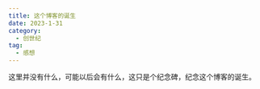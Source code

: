```yaml
---
title: 这个博客的诞生
date: 2023-1-31
category:
  - 创世纪
tag:
  - 感想
---
```


这里并没有什么，可能以后会有什么，这只是个纪念碑，纪念这个博客的诞生。
